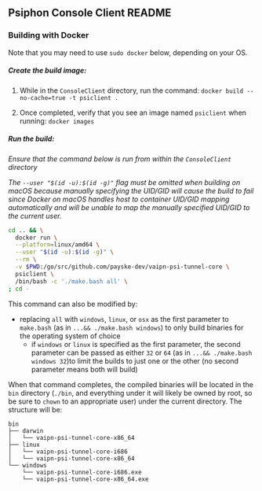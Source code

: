## Psiphon Console Client README

### Building with Docker

Note that you may need to use `sudo docker` below, depending on your OS.

##### Create the build image:

1. While in the `ConsoleClient` directory, run the command: `docker build --no-cache=true -t psiclient .`

2. Once completed, verify that you see an image named `psiclient` when running: `docker images`

##### Run the build:

*Ensure that the command below is run from within the `ConsoleClient` directory*

*The `--user "$(id -u):$(id -g)"` flag must be omitted when building on macOS because manually specifying the UID/GID will cause the build to fail since Docker on macOS handles host to container UID/GID mapping automatically and will be unable to map the manually specified UID/GID to the current user.*

```bash
cd .. && \
  docker run \
  --platform=linux/amd64 \
  --user "$(id -u):$(id -g)" \
  --rm \
  -v $PWD:/go/src/github.com/payske-dev/vaipn-psi-tunnel-core \
  psiclient \
  /bin/bash -c './make.bash all' \
; cd -
```

This command can also be modified by:
 - replacing `all` with `windows`, `linux`, or `osx` as the first parameter to `make.bash` (as in `...&& ./make.bash windows`) to only build binaries for the operating system of choice
   - if `windows` or `linux` is specified as the first parameter, the second parameter can be passed as either `32` or `64` (as in `...&& ./make.bash windows 32`)to limit the builds to just one or the other (no second parameter means both will build)

When that command completes, the compiled binaries will be located in the `bin` directory (`./bin`, and everything under it will likely be owned by root, so be sure to `chown` to an appropriate user) under the current directory. The structure will be:

```
bin
├── darwin
│   └── vaipn-psi-tunnel-core-x86_64
├── linux
│   └── vaipn-psi-tunnel-core-i686
│   └── vaipn-psi-tunnel-core-x86_64
└── windows
    └── vaipn-psi-tunnel-core-i686.exe
    └── vaipn-psi-tunnel-core-x86_64.exe

```

